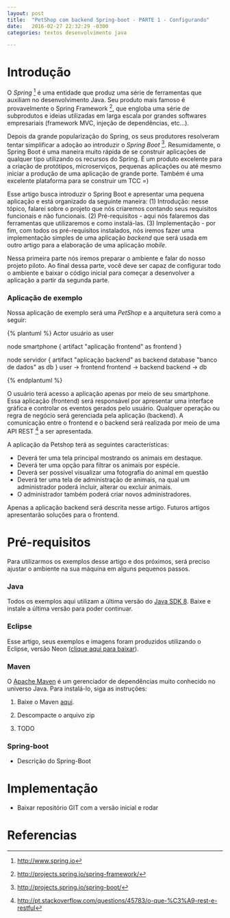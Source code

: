 ```yaml
---
layout: post
title:  "PetShop com backend Spring-boot - PARTE 1 - Configurando"
date:   2016-02-27 22:32:29 -0300
categories: textos desenvolvimento java

---
```


# Introdução

O _Spring_ [^spring] é uma entidade que produz uma série de ferramentas que auxiliam no desenvolvimento Java. Seu produto mais famoso é provavelmente o Spring Framework [^springFramework], que engloba uma série de subprodutos e ideias utilizadas em larga escala por grandes softwares empresariais (framework MVC, injeção de dependências, etc...).

Depois da grande popularização do Spring, os seus produtores resolveram tentar simplificar a adoção ao introduzir o _Spring Boot_ [^springBoot]. Resumidamente, o Spring Boot é uma maneira muito rápida de se construir aplicações de qualquer tipo utilizando os recursos do Spring. É um produto excelente para a criação de protótipos, microserviços, pequenas aplicações ou até mesmo iniciar a produção de uma aplicação de grande porte. Também é uma excelente plataforma para se construir um TCC =)

Esse artigo busca introduzir o Spring Boot e apresentar uma pequena aplicação e está organizado da seguinte maneira: (1) Introdução: nesse tópico, falarei sobre o projeto que nós criaremos contando seus requisitos funcionais e não funcionais. (2) Pré-requisitos - aqui nós falaremos das ferramentas que utilizaremos e como instalá-las. (3) Implementação - por fim, com todos os pré-requisitos instalados, nós iremos fazer uma implementação simples de uma aplicação _backend_ que será usada em outro artigo para a elaboração de uma aplicação _mobile_.

Nessa primeira parte nós iremos preparar o ambiente e falar do nosso projeto piloto. Ao final dessa parte, você deve ser capaz de configurar todo o ambiente e baixar o código inicial para começar a desenvolver a aplicação a partir da segunda parte.

### Aplicação de exemplo

Nossa aplicação de exemplo será uma *PetShop* e a arquitetura será como a seguir:

{% plantuml %}
Actor usuário as user

node smartphone {
  artifact "aplicação frontend" as frontend
}

node servidor {
  artifact "aplicação backend" as backend
  database "banco de dados" as db
}
user -> frontend
frontend -> backend
backend -> db

{% endplantuml %}

O usuário terá acesso a aplicação apenas por meio de seu smartphone. Essa aplicação (frontend) será responsável por apresentar uma interface gráfica e controlar os eventos gerados pelo usuário. Qualquer operação ou regra de negócio será gerenciada pela aplicação (backend). A comunicação entre o frontend e o backend será realizada por meio de uma API REST [^rest] a ser apresentada.

A aplicação da Petshop terá as seguintes características:

* Deverá ter uma tela principal mostrando os animais em destaque.
* Deverá ter uma opção para filtrar os animais por espécie.
* Deverá ser possível visualizar uma fotografia do animal em questão
* Deverá ter uma tela de administração de animais, na qual um administrador poderá incluir, alterar ou excluir animais.
* O administrador também poderá criar novos administradores.

Apenas a aplicação backend será descrita nesse artigo. Futuros artigos apresentarão soluções para o frontend.


# Pré-requisitos

Para utilizarmos os exemplos desse artigo e dos próximos, será preciso ajustar o ambiente na sua máquina em alguns pequenos passos.

### Java

Todos os exemplos aqui utilizam a última versão do [Java SDK 8](http://www.oracle.com/technetwork/pt/java/javase/downloads/jdk8-downloads-2133151.html). Baixe e instale a última versão para poder continuar.

### Eclipse

Esse artigo, seus exemplos e imagens foram produzidos utilizando o Eclipse, versão
Neon ([clique aqui para baixar](http://www.eclipse.org/downloads/packages/eclipse-ide-java-ee-developers/neon1a)).

### Maven

O [Apache Maven](https://maven.apache.org/) é um gerenciador de dependências muito conhecido no universo Java. Para instalá-lo, siga as instruções:


1. Baixe o Maven [aqui](http://ftp.unicamp.br/pub/apache/maven/maven-3/3.3.9/binaries/apache-maven-3.3.9-bin.zip).

2. Descompacte o arquivo zip
3. TODO

### Spring-boot

* Descrição do Spring-Boot

# Implementação

* Baixar repositório GIT com a versão inicial e rodar

# Referencias

[^spring]: <http://www.spring.io>
[^springFramework]: <http://projects.spring.io/spring-framework/>
[^springBoot]: <http://projects.spring.io/spring-boot/>
[^rest]: <http://pt.stackoverflow.com/questions/45783/o-que-%C3%A9-rest-e-restful>
